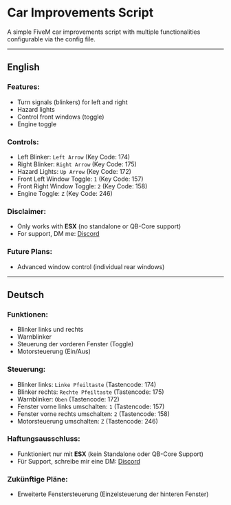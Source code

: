 
# Car Improvements Script
A simple FiveM car improvements script with multiple functionalities configurable via the config file.

---

## English

### Features:
- Turn signals (blinkers) for left and right
- Hazard lights
- Control front windows (toggle)
- Engine toggle

### Controls:
- Left Blinker: `Left Arrow` (Key Code: 174)
- Right Blinker: `Right Arrow` (Key Code: 175)
- Hazard Lights: `Up Arrow` (Key Code: 172)
- Front Left Window Toggle: `1` (Key Code: 157)
- Front Right Window Toggle: `2` (Key Code: 158)
- Engine Toggle: `Z` (Key Code: 246)

### Disclaimer:
- Only works with **ESX** (no standalone or QB-Core support)
- For support, DM me: [Discord](https://discordapp.com/users/1144356480968040469)

### Future Plans:
- Advanced window control (individual rear windows)

---

## Deutsch

### Funktionen:
- Blinker links und rechts
- Warnblinker
- Steuerung der vorderen Fenster (Toggle)
- Motorsteuerung (Ein/Aus)

### Steuerung:
- Blinker links: `Linke Pfeiltaste` (Tastencode: 174)
- Blinker rechts: `Rechte Pfeiltaste` (Tastencode: 175)
- Warnblinker: `Oben` (Tastencode: 172)
- Fenster vorne links umschalten: `1` (Tastencode: 157)
- Fenster vorne rechts umschalten: `2` (Tastencode: 158)
- Motorsteuerung umschalten: `Z` (Tastencode: 246)

### Haftungsausschluss:
- Funktioniert nur mit **ESX** (kein Standalone oder QB-Core Support)
- Für Support, schreibe mir eine DM: [Discord](https://discordapp.com/users/1144356480968040469)

### Zukünftige Pläne:
- Erweiterte Fenstersteuerung (Einzelsteuerung der hinteren Fenster)
